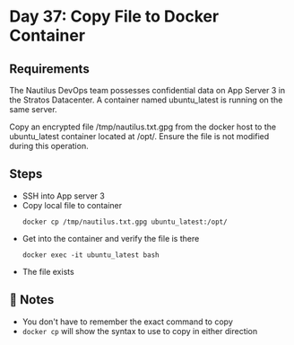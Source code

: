 # Day 37: Copy File to Docker Container

## Requirements
The Nautilus DevOps team possesses confidential data on App Server 3 in the Stratos Datacenter. A container named ubuntu_latest is running on the same server.

Copy an encrypted file /tmp/nautilus.txt.gpg from the docker host to the ubuntu_latest container located at /opt/. Ensure the file is not modified during this operation.

## Steps
- SSH into App server 3
- Copy local file to container
  ```console
  docker cp /tmp/nautilus.txt.gpg ubuntu_latest:/opt/
  ```
- Get into the container and verify the file is there
  ```console
  docker exec -it ubuntu_latest bash
  ```
- The file exists

## 📝 Notes
- You don't have to remember the exact command to copy
- `docker cp` will show the syntax to use to copy in either direction
